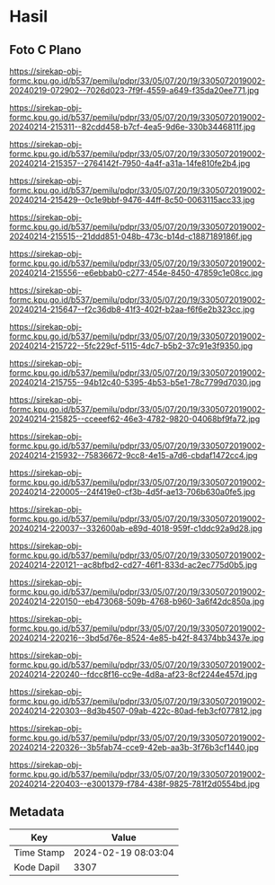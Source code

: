 # Hasil

## Foto C Plano

https://sirekap-obj-formc.kpu.go.id/b537/pemilu/pdpr/33/05/07/20/19/3305072019002-20240219-072902--7026d023-7f9f-4559-a649-f35da20ee771.jpg

https://sirekap-obj-formc.kpu.go.id/b537/pemilu/pdpr/33/05/07/20/19/3305072019002-20240214-215311--82cdd458-b7cf-4ea5-9d6e-330b3446811f.jpg

https://sirekap-obj-formc.kpu.go.id/b537/pemilu/pdpr/33/05/07/20/19/3305072019002-20240214-215357--2764142f-7950-4a4f-a31a-14fe810fe2b4.jpg

https://sirekap-obj-formc.kpu.go.id/b537/pemilu/pdpr/33/05/07/20/19/3305072019002-20240214-215429--0c1e9bbf-9476-44ff-8c50-0063115acc33.jpg

https://sirekap-obj-formc.kpu.go.id/b537/pemilu/pdpr/33/05/07/20/19/3305072019002-20240214-215515--21ddd851-048b-473c-b14d-c1887189186f.jpg

https://sirekap-obj-formc.kpu.go.id/b537/pemilu/pdpr/33/05/07/20/19/3305072019002-20240214-215556--e6ebbab0-c277-454e-8450-47859c1e08cc.jpg

https://sirekap-obj-formc.kpu.go.id/b537/pemilu/pdpr/33/05/07/20/19/3305072019002-20240214-215647--f2c36db8-41f3-402f-b2aa-f6f6e2b323cc.jpg

https://sirekap-obj-formc.kpu.go.id/b537/pemilu/pdpr/33/05/07/20/19/3305072019002-20240214-215722--5fc229cf-5115-4dc7-b5b2-37c91e3f9350.jpg

https://sirekap-obj-formc.kpu.go.id/b537/pemilu/pdpr/33/05/07/20/19/3305072019002-20240214-215755--94b12c40-5395-4b53-b5e1-78c7799d7030.jpg

https://sirekap-obj-formc.kpu.go.id/b537/pemilu/pdpr/33/05/07/20/19/3305072019002-20240214-215825--cceeef62-46e3-4782-9820-04068bf9fa72.jpg

https://sirekap-obj-formc.kpu.go.id/b537/pemilu/pdpr/33/05/07/20/19/3305072019002-20240214-215932--75836672-9cc8-4e15-a7d6-cbdaf1472cc4.jpg

https://sirekap-obj-formc.kpu.go.id/b537/pemilu/pdpr/33/05/07/20/19/3305072019002-20240214-220005--24f419e0-cf3b-4d5f-ae13-706b630a0fe5.jpg

https://sirekap-obj-formc.kpu.go.id/b537/pemilu/pdpr/33/05/07/20/19/3305072019002-20240214-220037--332600ab-e89d-4018-959f-c1ddc92a9d28.jpg

https://sirekap-obj-formc.kpu.go.id/b537/pemilu/pdpr/33/05/07/20/19/3305072019002-20240214-220121--ac8bfbd2-cd27-46f1-833d-ac2ec775d0b5.jpg

https://sirekap-obj-formc.kpu.go.id/b537/pemilu/pdpr/33/05/07/20/19/3305072019002-20240214-220150--eb473068-509b-4768-b960-3a6f42dc850a.jpg

https://sirekap-obj-formc.kpu.go.id/b537/pemilu/pdpr/33/05/07/20/19/3305072019002-20240214-220216--3bd5d76e-8524-4e85-b42f-84374bb3437e.jpg

https://sirekap-obj-formc.kpu.go.id/b537/pemilu/pdpr/33/05/07/20/19/3305072019002-20240214-220240--fdcc8f16-cc9e-4d8a-af23-8cf2244e457d.jpg

https://sirekap-obj-formc.kpu.go.id/b537/pemilu/pdpr/33/05/07/20/19/3305072019002-20240214-220303--8d3b4507-09ab-422c-80ad-feb3cf077812.jpg

https://sirekap-obj-formc.kpu.go.id/b537/pemilu/pdpr/33/05/07/20/19/3305072019002-20240214-220326--3b5fab74-cce9-42eb-aa3b-3f76b3cf1440.jpg

https://sirekap-obj-formc.kpu.go.id/b537/pemilu/pdpr/33/05/07/20/19/3305072019002-20240214-220403--e3001379-f784-438f-9825-781f2d0554bd.jpg


## Metadata

| Key        | Value               |
| ---------- | ------------------- |
| Time Stamp | 2024-02-19 08:03:04 |
| Kode Dapil | 3307                |



